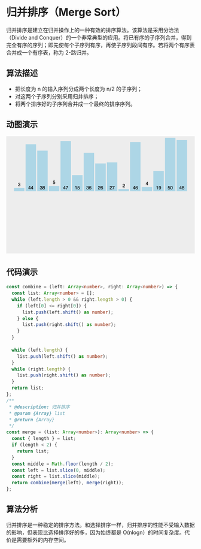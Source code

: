 # 归并排序（Merge Sort）

归并排序是建立在归并操作上的一种有效的排序算法。该算法是采用分治法（Divide and Conquer）的一个非常典型的应用。将已有序的子序列合并，得到完全有序的序列；即先使每个子序列有序，再使子序列段间有序。若将两个有序表合并成一个有序表，称为 2-路归并。

## 算法描述

- 把长度为 n 的输入序列分成两个长度为 n/2 的子序列；
- 对这两个子序列分别采用归并排序；
- 将两个排序好的子序列合并成一个最终的排序序列。

## 动图演示

![归并排序](../../../../assets/ranuts/sort/merge.gif)

## 代码演示

```ts
const combine = (left: Array<number>, right: Array<number>) => {
  const list: Array<number> = [];
  while (left.length > 0 && right.length > 0) {
    if (left[0] <= right[0]) {
      list.push(left.shift() as number);
    } else {
      list.push(right.shift() as number);
    }
  }

  while (left.length) {
    list.push(left.shift() as number);
  }
  while (right.length) {
    list.push(right.shift() as number);
  }
  return list;
};
/**
 * @description: 归并排序
 * @param {Array} list
 * @return {Array}
 */
const merge = (list: Array<number>): Array<number> => {
  const { length } = list;
  if (length < 2) {
    return list;
  }
  const middle = Math.floor(length / 2);
  const left = list.slice(0, middle);
  const right = list.slice(middle);
  return combine(merge(left), merge(right));
};
```

## 算法分析

归并排序是一种稳定的排序方法。和选择排序一样，归并排序的性能不受输入数据的影响，但表现比选择排序好的多，因为始终都是 O(nlogn）的时间复杂度。代价是需要额外的内存空间。
